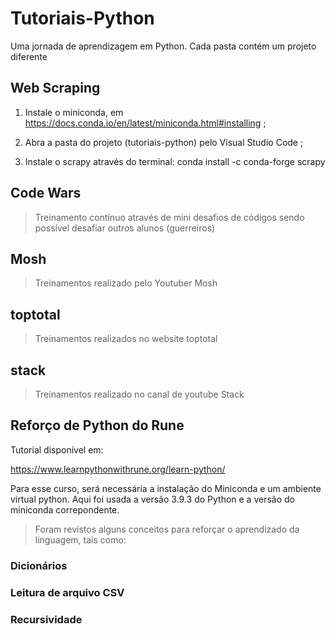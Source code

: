 # Tutoriais-Python
Uma jornada de aprendizagem em Python. Cada pasta contém um projeto diferente

## Web Scraping
1. Instale o miniconda, em https://docs.conda.io/en/latest/miniconda.html#installing ;

2. Abra a pasta do projeto (tutoriais-python) pelo Visual Studio Code ;

3. Instale o scrapy através do terminal: conda install -c conda-forge scrapy

## Code Wars
> Treinamento contínuo através de mini desafios de códigos sendo possível desafiar outros alunos (guerreiros)

## Mosh
> Treinamentos realizado pelo Youtuber Mosh

## toptotal
> Treinamentos realizados no website toptotal

## stack
> Treinamentos realizado no canal de youtube Stack

## Reforço de Python do Rune
Tutorial disponível em:

https://www.learnpythonwithrune.org/learn-python/

Para esse curso, será necessária a instalação do Miniconda e um ambiente virtual python. Aqui foi usada a versão 3.9.3 do Python e a versão do miniconda correpondente.

> Foram revistos alguns conceitos para reforçar o aprendizado da linguagem, tais como:
### Dicionários
### Leitura de arquivo CSV
### Recursividade
